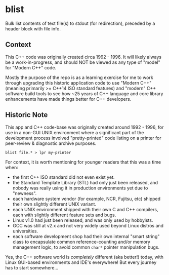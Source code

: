 # blist

Bulk list contents of text file(s) to stdout (for redirection), preceded by a header block with file info.

## Context

This C++ code was originally created circa 1992 - 1996.
It will likely always be a work-in-progress, and should NOT be viewed as any type of "model" for "Modern C++" code.

Mostly the purpose of the repo is as a learning exercise for me to work through
 upgrading this historic application code to use
 "Modern C++" (meaning primarily >= C++14 ISO standard features)
 and "modern" C++ software build tools
 to see how ~25 years of C++ language and core library enhancements have made things better for C++ developers.

## Historic Note

This app and C++ code-base was originally created around 1992 - 1996,
 for use in a non-GUI UNIX environment 
 where a significant part of the development process involved
 "pretty-printed" code listing on a printer for peer-review & diagnostic archive purposes.

```shell script
blist file.* > lpr my-printer
``` 

For context, it is worth mentioning for younger readers that this was a time when: 
* the first C++ ISO standard did not even exist yet.
* the Standard Template Library (STL) had only just been released, and nobody was really using it in production environments yet due to "newness".
* each hardware system vendor (for example, NCR, Fujitsu, etc) shipped their own slightly different UNIX variant. 
* each UNIX environment shipped with their own C and C++ compilers, each with slightly different feature sets and bugs.
* Linux v1.0 had just been released, and was only used by hobbyists. 
* GCC was still at v2.x and not very widely used beyond Linux distros and universities.
* each software development shop had their own internal "smart string" class to encapsulate common reference-counting and/or memory management logic, to avoid common `char*` pointer manipulation bugs.

Yes, the C++ software world is _completely_ different (aka better!) today,
 with Linux GUI-based environments and IDE's everywhere!
But every journey has to start somewhere...
